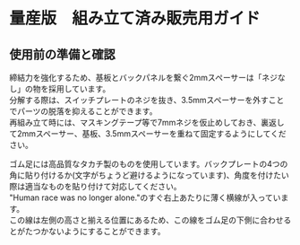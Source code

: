 # 量産版　組み立て済み販売用ガイド
## 使用前の準備と確認
締結力を強化するため、基板とバックパネルを繋ぐ2mmスペーサーは「ネジなし」の物を採用しています。  
分解する際は、スイッチプレートのネジを抜き、3.5mmスペーサーを外すことでパーツの脱落を抑えることができます。  
再組み立て時には、マスキングテープ等で7mmネジを仮止めしておき、裏返して2mmスペーサー、基板、3.5mmスペーサーを重ねて固定するようにしてください。  
  
ゴム足には高品質なタカチ製のものを使用しています。バックプレートの4つの角に貼り付けるか(文字がちょうど避けるようになっています)、角度を付けたい際は適当なものを貼り付けて対応してください。  
"Human race was no longer alone."のすぐ右上あたりに薄く横線が入っています。  
この線は左側の高さと揃える位置にあるため、この線をゴム足の下側に合わせるとがたつかないようにすることができます。
